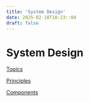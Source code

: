 ```yaml
---
title: 'System Design'
date: 2025-02-18T18:23::04
draft: false
---
```


# System Design

[Topics](System%20Design%2001693a6544794a7faf54d2ee02a361e4/Topics%20a13ec63e20b449e68ecb72b6620ac2d2.md)

[Principles](System%20Design%2001693a6544794a7faf54d2ee02a361e4/Principles%20ea20535ce1854f5687079d7a36cc885b.md)

[Components](System%20Design%2001693a6544794a7faf54d2ee02a361e4/Components%20a361bc89e1bc47aa9b5b0621f10f57ce.md)
